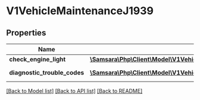 # V1VehicleMaintenanceJ1939

## Properties
Name | Type | Description | Notes
------------ | ------------- | ------------- | -------------
**check_engine_light** | [**\Samsara\Php\Client\Model\V1VehicleMaintenanceJ1939CheckEngineLight**](V1VehicleMaintenanceJ1939CheckEngineLight.md) |  | [optional] 
**diagnostic_trouble_codes** | [**\Samsara\Php\Client\Model\V1VehicleMaintenanceJ1939DiagnosticTroubleCodes[]**](V1VehicleMaintenanceJ1939DiagnosticTroubleCodes.md) | J1939 DTCs. | [optional] 

[[Back to Model list]](../README.md#documentation-for-models) [[Back to API list]](../README.md#documentation-for-api-endpoints) [[Back to README]](../README.md)


